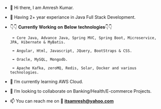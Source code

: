 - 👋 Hi there, I am Amresh Kumar.
- 💼 Having 2+ year experiance in Java Full Stack Development. 

- 👇👇 𝐂𝐮𝐫𝐫𝐞𝐧𝐭𝐥𝐲 𝐖𝐨𝐫𝐤𝐢𝐧𝐠 𝐨𝐧 𝐁𝐞𝐥𝐨𝐰 𝐭𝐞𝐜𝐡𝐧𝐨𝐥𝐨𝐠𝐢𝐞𝐬👇👇

       ➡ Core Java, Advance Java, Spring MVC, Spring Boot, Microservice, JPA, Hibernate & MyBatis.

       ➡ Angular, Html, Javascript, JQuery, BootStraps & CSS.

       ➡ Oracle, MySQL, Mongodb.

       ➡ Apache Kafka, zeroMQ, Redis, Solar, Docker and various technologies.

- 🌱 I’m currently learning AWS Cloud.
- 🤝 I’m looking to collaborate on Banking/Health/E-commerce Projects.
- 📫 You can reach me on 📧 **itsamresh@yahoo.com**
<!---
Amresh  is a ✨ special ✨ repository because its `README.md` (this file) appears on your GitHub profile.
You can click the Preview link to take a look at your changes.
--->
